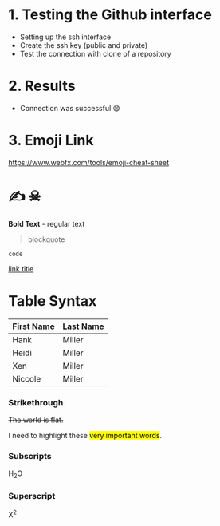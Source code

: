 # 1. Testing the Github interface
- Setting up the ssh interface
- Create the ssh key (public and private)
- Test the connection with clone of a repository

# 2. Results
- Connection was successful :smile:

# 3. Emoji Link
<https://www.webfx.com/tools/emoji-cheat-sheet>

# ✍ ☠

**Bold Text** - regular text

> blockquote

`code`

[link title](https://www.example.com)

# Table Syntax
| First Name | Last Name |
| ----------- | ----------- |
| Hank | Miller |
| Heidi | Miller |
| Xen | Miller |
| Niccole | Miller |

### Strikethrough
~~The world is flat.~~

I need to highlight these <mark>very important words</mark>.

### Subscripts
H<sub>2</sub>O

### Superscript
X<sup>2</sup>